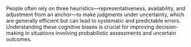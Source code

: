 People often rely on three heuristics—representativeness, availability, and adjustment from an anchor—to make judgments under uncertainty, which are generally efficient but can lead to systematic and predictable errors. Understanding these cognitive biases is crucial for improving decision-making in situations involving probabilistic assessments and uncertain outcomes.
